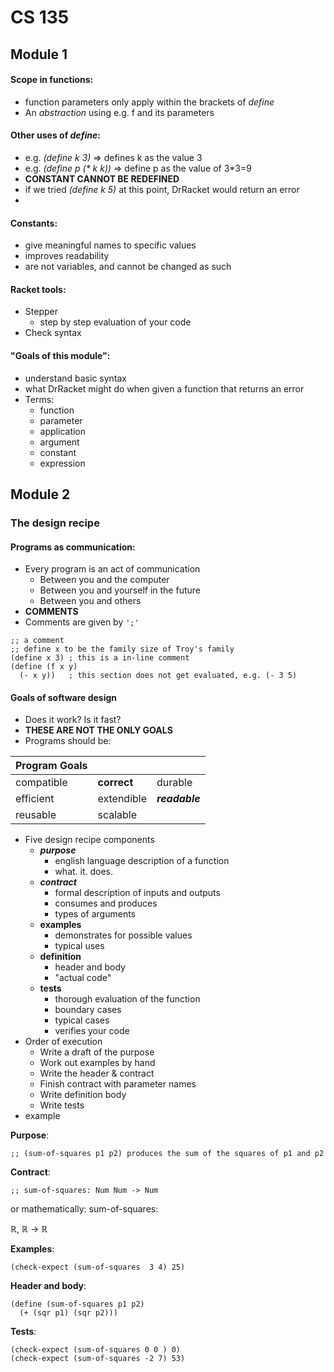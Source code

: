 # CS 135

## Module 1

#### Scope in functions:
  * function parameters only apply within the brackets of _define_
  * An _abstraction_ using e.g. f and its parameters

#### Other uses of _define_:
  * e.g. _(define k 3)_ => defines k as the value 3
  * e.g. _(define p (* k k))_ => define p as the value of 3*3=9
  * __CONSTANT CANNOT BE REDEFINED__
  * if we tried _(define k 5)_ at this point, DrRacket would return an error
  *

#### Constants:
  * give meaningful names to specific values
  * improves readability
  * are not variables, and cannot be changed as such

#### Racket tools:
  * Stepper
    * step by step evaluation of your code
  * Check syntax

#### "Goals of this module":
  * understand basic syntax
  * what DrRacket might do when given a function that returns an error
  * Terms:
    * function
    * parameter
    * application
    * argument
    * constant
    * expression


## Module 2
### The design recipe
#### Programs as communication:
  * Every program is an act of communication
    * Between you and the computer
    * Between you and yourself in the future
    * Between you and others
  * __COMMENTS__
  * Comments are given by `';'`
```racket
;; a comment
;; define x to be the family size of Troy's family
(define x 3) ; this is a in-line comment
(define (f x y)
  (- x y))   ; this section does not get evaluated, e.g. (- 3 5)

```
#### Goals of software design
  * Does it work? Is it fast?
  * __THESE ARE NOT THE ONLY GOALS__
  * Programs should be:


Program Goals |  |  |
--- | --- | ---
compatible | __correct__ | durable
efficient | extendible | __*readable*__
reusable | scalable |

  * Five design recipe components
    * __*purpose*__
      * english language description of a function
      * what. it. does.
    * __*contract*__
      * formal description of inputs and outputs
      * consumes and produces
      * types of arguments
    * __examples__
      * demonstrates for possible values
      * typical uses
    * __definition__
      * header and body
      * "actual code"
    * __tests__
      * thorough evaluation of the function
      * boundary cases
      * typical cases
      * verifies your code
  * Order of execution
    * Write a draft of the purpose
    * Work out examples by hand
    * Write the header & contract
    * Finish contract with parameter names
    * Write definition body
    * Write tests
  * example

__Purpose__:
```Racket
;; (sum-of-squares p1 p2) produces the sum of the squares of p1 and p2
```
__Contract__:
```Racket
;; sum-of-squares: Num Num -> Num
```
or mathematically: sum-of-squares:
<dl><dt>&#8477, &#8477 -> &#8477 </dt></dl>

__Examples__:
```Racket
(check-expect (sum-of-squares  3 4) 25)
```  

__Header and body__:
```Racket
(define (sum-of-squares p1 p2)
  (+ (sqr p1) (sqr p2)))
```

__Tests__:
```Racket
(check-expect (sum-of-squares 0 0 ) 0)
(check-expect (sum-of-squares -2 7) 53)
```
